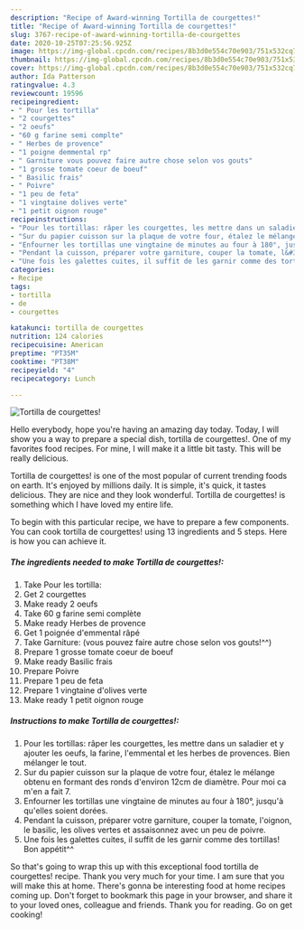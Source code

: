 ```yaml
---
description: "Recipe of Award-winning Tortilla de courgettes!"
title: "Recipe of Award-winning Tortilla de courgettes!"
slug: 3767-recipe-of-award-winning-tortilla-de-courgettes
date: 2020-10-25T07:25:56.925Z
image: https://img-global.cpcdn.com/recipes/8b3d0e554c70e903/751x532cq70/tortilla-de-courgettes-photo-principale-de-la-recette.jpg
thumbnail: https://img-global.cpcdn.com/recipes/8b3d0e554c70e903/751x532cq70/tortilla-de-courgettes-photo-principale-de-la-recette.jpg
cover: https://img-global.cpcdn.com/recipes/8b3d0e554c70e903/751x532cq70/tortilla-de-courgettes-photo-principale-de-la-recette.jpg
author: Ida Patterson
ratingvalue: 4.3
reviewcount: 19596
recipeingredient:
- " Pour les tortilla"
- "2 courgettes"
- "2 oeufs"
- "60 g farine semi complte"
- " Herbes de provence"
- "1 poigne demmental rp"
- " Garniture vous pouvez faire autre chose selon vos gouts"
- "1 grosse tomate coeur de boeuf"
- " Basilic frais"
- " Poivre"
- "1 peu de feta"
- "1 vingtaine dolives verte"
- "1 petit oignon rouge"
recipeinstructions:
- "Pour les tortillas: râper les courgettes, les mettre dans un saladier et y ajouter les oeufs, la farine, l&#39;emmental et les herbes de provences. Bien mélanger le tout."
- "Sur du papier cuisson sur la plaque de votre four, étalez le mélange obtenu en formant des ronds d&#39;environ 12cm de diamètre. Pour moi ca m&#39;en a fait 7."
- "Enfourner les tortillas une vingtaine de minutes au four à 180°, jusqu&#39;à qu&#39;elles soient dorées."
- "Pendant la cuisson, préparer votre garniture, couper la tomate, l&#39;oignon, le basilic, les olives vertes et assaisonnez avec un peu de poivre."
- "Une fois les galettes cuites, il suffit de les garnir comme des tortillas! Bon appétit^^"
categories:
- Recipe
tags:
- tortilla
- de
- courgettes

katakunci: tortilla de courgettes 
nutrition: 124 calories
recipecuisine: American
preptime: "PT35M"
cooktime: "PT38M"
recipeyield: "4"
recipecategory: Lunch

---
```



![Tortilla de courgettes!](https://img-global.cpcdn.com/recipes/8b3d0e554c70e903/751x532cq70/tortilla-de-courgettes-photo-principale-de-la-recette.jpg)

Hello everybody, hope you're having an amazing day today. Today, I will show you a way to prepare a special dish, tortilla de courgettes!. One of my favorites food recipes. For mine, I will make it a little bit tasty. This will be really delicious.



Tortilla de courgettes! is one of the most popular of current trending foods on earth. It's enjoyed by millions daily. It is simple, it's quick, it tastes delicious. They are nice and they look wonderful. Tortilla de courgettes! is something which I have loved my entire life.


To begin with this particular recipe, we have to prepare a few components. You can cook tortilla de courgettes! using 13 ingredients and 5 steps. Here is how you can achieve it.

<!--inarticleads1-->

##### The ingredients needed to make Tortilla de courgettes!:

1. Take  Pour les tortilla:
1. Get 2 courgettes
1. Make ready 2 oeufs
1. Take 60 g farine semi complète
1. Make ready  Herbes de provence
1. Get 1 poignée d&#39;emmental râpé
1. Take  Garniture: (vous pouvez faire autre chose selon vos gouts!^^)
1. Prepare 1 grosse tomate coeur de boeuf
1. Make ready  Basilic frais
1. Prepare  Poivre
1. Prepare 1 peu de feta
1. Prepare 1 vingtaine d&#39;olives verte
1. Make ready 1 petit oignon rouge




<!--inarticleads2-->

##### Instructions to make Tortilla de courgettes!:

1. Pour les tortillas: râper les courgettes, les mettre dans un saladier et y ajouter les oeufs, la farine, l&#39;emmental et les herbes de provences. Bien mélanger le tout.
1. Sur du papier cuisson sur la plaque de votre four, étalez le mélange obtenu en formant des ronds d&#39;environ 12cm de diamètre. Pour moi ca m&#39;en a fait 7.
1. Enfourner les tortillas une vingtaine de minutes au four à 180°, jusqu&#39;à qu&#39;elles soient dorées.
1. Pendant la cuisson, préparer votre garniture, couper la tomate, l&#39;oignon, le basilic, les olives vertes et assaisonnez avec un peu de poivre.
1. Une fois les galettes cuites, il suffit de les garnir comme des tortillas! Bon appétit^^




So that's going to wrap this up with this exceptional food tortilla de courgettes! recipe. Thank you very much for your time. I am sure that you will make this at home. There's gonna be interesting food at home recipes coming up. Don't forget to bookmark this page in your browser, and share it to your loved ones, colleague and friends. Thank you for reading. Go on get cooking!
